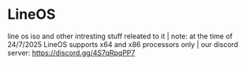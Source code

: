 # LineOS
line os iso and other intresting stuff releated to it |
 note: at the time of 24/7/2025 LineOS supports x64 and x86 processors only | 
  our discord server: https://discord.gg/4S7qRpqPP7
